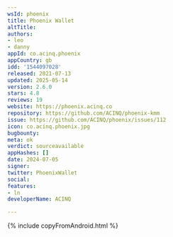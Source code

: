 ```yaml
---
wsId: phoenix
title: Phoenix Wallet
altTitle: 
authors:
- leo
- danny
appId: co.acinq.phoenix
appCountry: gb
idd: '1544097028'
released: 2021-07-13
updated: 2025-05-14
version: 2.6.0
stars: 4.8
reviews: 19
website: https://phoenix.acinq.co
repository: https://github.com/ACINQ/phoenix-kmm
issue: https://github.com/ACINQ/phoenix/issues/112
icon: co.acinq.phoenix.jpg
bugbounty: 
meta: ok
verdict: sourceavailable
appHashes: []
date: 2024-07-05
signer: 
twitter: PhoenixWallet
social: 
features:
- ln
developerName: ACINQ

---
```


{% include copyFromAndroid.html %}
